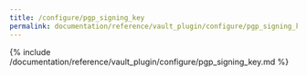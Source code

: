 ```yaml
---
title: /configure/pgp_signing_key
permalink: documentation/reference/vault_plugin/configure/pgp_signing_key.html
---
```


{% include /documentation/reference/vault_plugin/configure/pgp_signing_key.md %}
